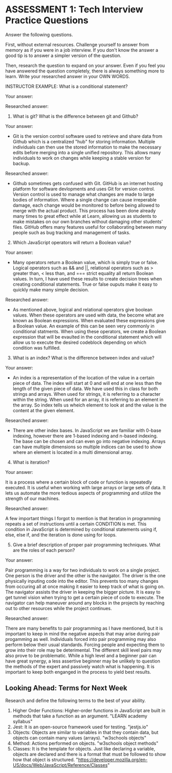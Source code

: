 # ASSESSMENT 1: Tech Interview Practice Questions
Answer the following questions.

First, without external resources. Challenge yourself to answer from memory as if you were in a job interview. If you don't know the answer a good tip is to answer a simpler version of the question.

Then, research the question to expand on your answer. Even if you feel you have answered the question completely, there is always something more to learn. Write your researched answer in your OWN WORDS.

INSTRUCTOR EXAMPLE: What is a conditional statement?

  Your answer:

  Researched answer:



1. What is git? What is the difference between git and Github?

  Your answer:
  
  - Git is the version control software used to retrieve and share data from Github which is a centralized "hub" for storing information. Multiple individuals can then use the stored information to make the necessary edits before merging into a single unified repository. This allows many individuals to work on changes while keeping a stable version for backup.

  Researched answer:

  - Github sometimes gets confused with Git. GitHub is an internet hosting platform for software devlopments and uses Git for version control. Version control is used to manage what changes are made to large bodies of information. Where a single change can cause irreperable damage, each change would be monitored to before being allowed to merge with the actual product. This process has been done already many times to great effect while at Learn, allowing us as students to make mistakes on our own branches without damaging other students' files. GitHub offers many features useful for collaborating between many people such as bug tracking and management of tasks.
  <!--https://en.wikipedia.org/wiki/GitHub-->
  <!--https://en.wikipedia.org/wiki/Git-->
  

2. Which JavaScript operators will return a Boolean value?

  Your answer:

  - Many operators return a Boolean value, which is simply true or false. Logical operators such as && and ||, relational operators such as > greater than, < less than, and === strict equality all return Boolean values. In turn, I have used these results to create decision trees when creating conditional statements. True or false ouputs make it easy to quickly make many simple decision.

  Researched answer:

  - As mentioned above, logical and relational operators give boolean values. When these operators are used with data, the become what are known as Boolean expressions. When evaluated these expressions give a Boolean value. An example of this can be seen very commonly in conditional statments. When using these operators, we create a Boolean expression that will be evaulted in the conditional statement which will allow us to execute the desired codeblock depending on which condition was fulfilled.




3. What is an index? What is the difference between index and value?

  Your answer:

  - An index is a representation of the location of the value in a certain piece of data. The index will start at 0 and will end at one less than the length of the given piece of data. We have used this in class for both strings and arrays. When used for strings, it is referring to a character within the string. When used for an array, it is referring to an element in the array. So index tells us wheich element to look at and the value is the content at the given element.

  Researched answer:

  - There are other index bases. In JavaScript we are familiar with 0-base indexing, however there are 1-based indexing and n-based indexing. The base can be chosen and can even go into negative indexing. Arrays can have multiple dimensions so multiple indices can be used to show where an element is located in a multi dimensional array.

4. What is iteration?

  Your answer:

  It is a process where a certain block of code or function is repeatedly executed. It is useful when working with large arrays or large sets of data. It lets us automate the more tedious aspects of programming and utilize the strength of our machines.

  Researched answer:

  A few important things I forgot to mention is that iteration in programming repeats a set of instructions until a certain CONDITION is met. This condition in JavaScript is determined by conditional statements using if, else, else if, and the iteration is done using for loops.

5. Give a brief description of proper pair programming techniques. What are the roles of each person?

  Your answer:

  Pair programming is a way for two individuals to work on a single project. One person is the driver and the other is the navigator. The driver is the one physically inputing code into the editor. This prevents too many changes from occuring all at once making it easier to keep track of what is going on. The navigator assists the driver in keeping the bigger picture. It is easy to get tunnel vision when trying to get a certain piece of code to execute. The navigator can help maneuver around any blocks in the projects by reaching out to other resources while the project continues.

  Researched answer:

  There are many benefits to pair programming as I have mentioned, but it is important to keep in mind the negative aspects that may arise during pair progamming as well. Individuals forced into pair programming may also perform below their usual standards. Forcing people and expecting them to grow into their role may be deterimental. The different skill level pairs may also prove to be problematic. While a high level and a beginner pair can have great synergy, a less assertive beginner may be unlikely to question the methods of the expert and passively watch what is happening. It is important to keep both enganged in the process to yield best results.

## Looking Ahead: Terms for Next Week

Research and define the following terms to the best of your ability.

1. Higher Order Functions:
Higher-order functions in JavaScript are built in methods that take a function as an argument.
"LEARN academy syllabus"
2. Jest:
It is an open-source framework used for testing. 
"jestjs.io"
3. Objects:
Objects are similar to variables in that they contain data, but objects can contain many values (arrays).
"w3schools objects"
4. Method:
Actions performed on objects.
"w3schools object methods"
5. Classes:
It is the template for objects. Just like declaring a variable, objects are declared and there is a format that must be followed to show how that object is structured.
"https://developer.mozilla.org/en-US/docs/Web/JavaScript/Reference/Classes"
